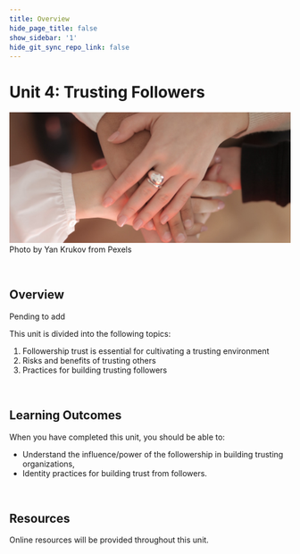 ```yaml
---
title: Overview
hide_page_title: false
show_sidebar: '1'
hide_git_sync_repo_link: false
---
```


# Unit 4: Trusting Followers

![alttext](420OverviewU4.jpg "Hands on the center")
Photo by Yan Krukov from Pexels


&nbsp;


## Overview
Pending to add


This unit is divided into the following topics:
1.    Followership trust is essential for cultivating a trusting environment
2.    Risks and benefits of trusting others
3.    Practices for building trusting followers




<p>&nbsp;</p>

## Learning Outcomes

When you have completed this unit, you should be able to:

- Understand the influence/power of the followership in building trusting organizations,
- Identity  practices for building trust from followers.




<p>&nbsp;</p>

## Resources
Online resources will be provided throughout this unit.
